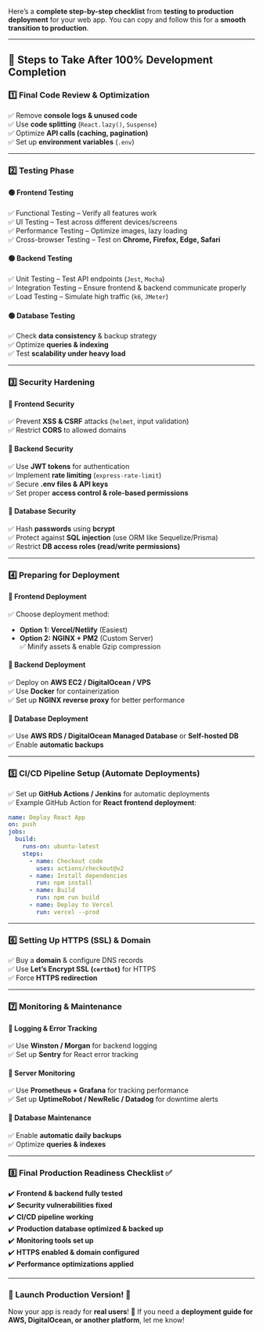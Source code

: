 Here’s a **complete step-by-step checklist** from **testing to production deployment** for your web app. You can copy and follow this for a **smooth transition to production**.  

---

## **🚀 Steps to Take After 100% Development Completion**  

### **1️⃣ Final Code Review & Optimization**  
✅ Remove **console logs & unused code**  
✅ Use **code splitting** (`React.lazy()`, `Suspense`)  
✅ Optimize **API calls (caching, pagination)**  
✅ Set up **environment variables** (`.env`)  

---

### **2️⃣ Testing Phase**  

#### **🟢 Frontend Testing**  
✅ Functional Testing – Verify all features work  
✅ UI Testing – Test across different devices/screens  
✅ Performance Testing – Optimize images, lazy loading  
✅ Cross-browser Testing – Test on **Chrome, Firefox, Edge, Safari**  

#### **🟢 Backend Testing**  
✅ Unit Testing – Test API endpoints (`Jest`, `Mocha`)  
✅ Integration Testing – Ensure frontend & backend communicate properly  
✅ Load Testing – Simulate high traffic (`k6`, `JMeter`)  

#### **🟢 Database Testing**  
✅ Check **data consistency** & backup strategy  
✅ Optimize **queries & indexing**  
✅ Test **scalability under heavy load**  

---

### **3️⃣ Security Hardening**  

#### **🔹 Frontend Security**  
✅ Prevent **XSS & CSRF** attacks (`helmet`, input validation)  
✅ Restrict **CORS** to allowed domains  

#### **🔹 Backend Security**  
✅ Use **JWT tokens** for authentication  
✅ Implement **rate limiting** (`express-rate-limit`)  
✅ Secure **.env files & API keys**  
✅ Set proper **access control & role-based permissions**  

#### **🔹 Database Security**  
✅ Hash **passwords** using **bcrypt**  
✅ Protect against **SQL injection** (use ORM like Sequelize/Prisma)  
✅ Restrict **DB access roles (read/write permissions)**  

---

### **4️⃣ Preparing for Deployment**  

#### **🔹 Frontend Deployment**  
✅ Choose deployment method:  
   - **Option 1:** **Vercel/Netlify** (Easiest)  
   - **Option 2:** **NGINX + PM2** (Custom Server)  
✅ Minify assets & enable Gzip compression  

#### **🔹 Backend Deployment**  
✅ Deploy on **AWS EC2 / DigitalOcean / VPS**  
✅ Use **Docker** for containerization  
✅ Set up **NGINX reverse proxy** for better performance  

#### **🔹 Database Deployment**  
✅ Use **AWS RDS / DigitalOcean Managed Database** or **Self-hosted DB**  
✅ Enable **automatic backups**  

---

### **5️⃣ CI/CD Pipeline Setup (Automate Deployments)**  
✅ Set up **GitHub Actions / Jenkins** for automatic deployments  
✅ Example GitHub Action for **React frontend deployment**:  
```yml
name: Deploy React App
on: push
jobs:
  build:
    runs-on: ubuntu-latest
    steps:
      - name: Checkout code
        uses: actions/checkout@v2
      - name: Install dependencies
        run: npm install
      - name: Build
        run: npm run build
      - name: Deploy to Vercel
        run: vercel --prod
```

---

### **6️⃣ Setting Up HTTPS (SSL) & Domain**  
✅ Buy a **domain** & configure DNS records  
✅ Use **Let’s Encrypt SSL (`certbot`)** for HTTPS  
✅ Force **HTTPS redirection**  

---

### **7️⃣ Monitoring & Maintenance**  

#### **🔹 Logging & Error Tracking**  
✅ Use **Winston / Morgan** for backend logging  
✅ Set up **Sentry** for React error tracking  

#### **🔹 Server Monitoring**  
✅ Use **Prometheus + Grafana** for tracking performance  
✅ Set up **UptimeRobot / NewRelic / Datadog** for downtime alerts  

#### **🔹 Database Maintenance**  
✅ Enable **automatic daily backups**  
✅ Optimize **queries & indexes**  

---

### **8️⃣ Final Production Readiness Checklist ✅**  
✔️ **Frontend & backend fully tested**  
✔️ **Security vulnerabilities fixed**  
✔️ **CI/CD pipeline working**  
✔️ **Production database optimized & backed up**  
✔️ **Monitoring tools set up**  
✔️ **HTTPS enabled & domain configured**  
✔️ **Performance optimizations applied**  

---

### **🚀 Launch Production Version! 🎉**  

Now your app is ready for **real users**! 🚀 If you need a **deployment guide for AWS, DigitalOcean, or another platform**, let me know!
